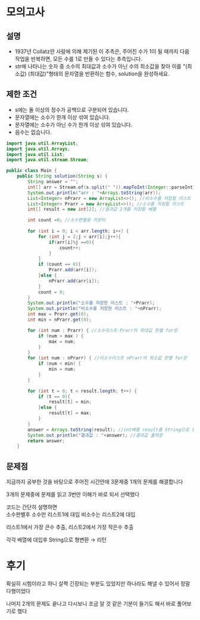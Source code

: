 # 모의고사
## 설명 
- 1937년 Collatz란 사람에 의해 제기된 이 추측은, 주어진 수가 1이 될 때까지 다음 작업을 반복하면, 모든 수를 1로 만들 수 있다는 추측입니다.
- str에 나타나는 숫자 중 소수의 최대값과 소수가 아닌 수의 최소값을 찾아 이를 "(최소값) (최대값)"형태의 문자열을 반환하는 함수, solution을 완성하세요. 

## 제한 조건
- s에는 둘 이상의 정수가 공백으로 구분되어 있습니다.
- 문자열에는 소수가 한개 이상 섞여 있습니다.
- 문자열에는 소수가 아닌 수가 한개 이상 섞여 있습니다.
- 음수는 없습니다.

``` java
import java.util.ArrayList;
import java.util.Arrays;
import java.util.List;
import java.util.stream.Stream;

public class Main {
    public String solution(String s) {
        String answer = "";
        int[] arr = Stream.of(s.split(" ")).mapToInt(Integer::parseInt).toArray();
        System.out.println("arr : "+Arrays.toString(arr));
        List<Integer> nPrarr = new ArrayList<>(); //비소수를 저장할 리스트
        List<Integer> Prarr = new ArrayList<>(); //소수를 저장할 리스트
        int[] result = new int[2]; //결과값 2개를 저장할 배열

        int count =0; //소수판별용 카운터
        
        for (int i = 0; i < arr.length; i++) {
            for (int j = 2;j < arr[i];j++){
                if(arr[i]%j ==0){
                    count++;
                }
            }
            if (count == 0){
                Prarr.add(arr[i]);
            }else {
                nPrarr.add(arr[i]);
            }
            count = 0;
        }
        System.out.println("소수를 저장한 리스트 : "+Prarr);
        System.out.println("비소수를 저장한 리스트 : "+nPrarr);
        int max = Prarr.get(0);
        int min = nPrarr.get(0);

        for (int num : Prarr) { //소수리스트 Prarr의 최대값 판별 for문
            if (num > max ) {
                max = num;
            }
        }
        for (int num : nPrarr) { //비소수리스트 nPrarr의 최소값 판별 for문
            if (num < min) {
                min = num;
            }
        }

        for (int t = 0; t < result.length; t++) {
            if (t == 0){
                result[t] = min;
            }else {
                result[t] = max;
            }
        }
        answer = Arrays.toString(result); //int배열 result를 String으로 변환하여 결과값에 대입
        System.out.println("결과값 : "+answer); //결과값 출력문
        return answer;
    }

```
## 문제점
지금까지 공부한 것을 바탕으로 주어진 시간안에 3문제중 1개의 문제를 해결합니다

3개의 문제중에 문제를 읽고 3번만 이해가 바로 되서 선택했다

코드는 간단히 설명하면<br>소수판별후 소수만 리스트1에 대입 비소수는 리스트2에 대입

리스트1에서 가장 큰수 추출, 리스트2에서 가장 작은수 추출

각각 배열에 대입후 String으로 형변환 → 리턴

# 후기
확실히 시험이라고 하니 살짝 긴장되는 부분도 있었지만 하나라도 해낼 수 있어서 정말 다행이었다

나머지 2개의 문제도 끝나고 다시보니 조금 알 것 같은 기분이 들기도 해서 바로 풀어보기로 했다